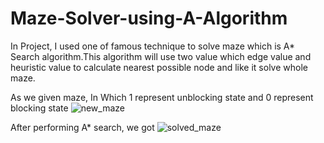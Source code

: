 # Maze-Solver-using-A-Algorithm
In Project, I used one of famous technique to solve maze which is A* Search algorithm.This algorithm will use two value which edge value and heuristic value to calculate nearest possible node and like it solve whole maze.


As we given maze, In Which 1 represent unblocking state and 0 represent blocking state 
![new_maze](https://user-images.githubusercontent.com/39022530/71644990-3ec71480-2cf7-11ea-90af-3680a891648b.PNG)

After performing A* search, we got
![solved_maze](https://user-images.githubusercontent.com/39022530/71644936-813c2180-2cf6-11ea-9e83-b476665cdd48.PNG)

